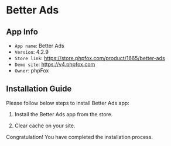 # Better Ads

## App Info

- `App name`: Better Ads
- `Version`: 4.2.9
- `Store link`: https://store.phpfox.com/product/1665/better-ads
- `Demo site`: https://v4.phpfox.com
- `Owner`: phpFox

## Installation Guide

Please follow below steps to install Better Ads app:

1. Install the Better Ads app from the store.

2. Clear cache on your site.

Congratulation! You have completed the installation process.
